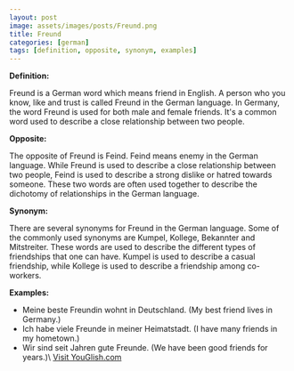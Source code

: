 ```yaml
---
layout: post
image: assets/images/posts/Freund.png
title: Freund
categories: [german]
tags: [definition, opposite, synonym, examples]
---
```


**Definition:**

Freund is a German word which means friend in English. A person who you know, like and trust is called Freund in the German language. In Germany, the word Freund is used for both male and female friends. It's a common word used to describe a close relationship between two people.

**Opposite:**

The opposite of Freund is Feind. Feind means enemy in the German language. While Freund is used to describe a close relationship between two people, Feind is used to describe a strong dislike or hatred towards someone. These two words are often used together to describe the dichotomy of relationships in the German language.

**Synonym:**

There are several synonyms for Freund in the German language. Some of the commonly used synonyms are Kumpel, Kollege, Bekannter and Mitstreiter. These words are used to describe the different types of friendships that one can have. Kumpel is used to describe a casual friendship, while Kollege is used to describe a friendship among co-workers.

**Examples:**

- Meine beste Freundin wohnt in Deutschland. (My best friend lives in Germany.)
- Ich habe viele Freunde in meiner Heimatstadt. (I have many friends in my hometown.)
- Wir sind seit Jahren gute Freunde. (We have been good friends for years.)\ <a id="yg-widget-0" class="youglish-widget" data-query="Freund" data-lang="german" data-components="8412" data-auto-start="0" data-bkg-color="theme_light" data-title="How%20to%20pronounce%20Freund%20in%20German"  rel="nofollow" href="https://youglish.com">Visit YouGlish.com</a><script async src="https://youglish.com/public/emb/widget.js" charset="utf-8"></script>
